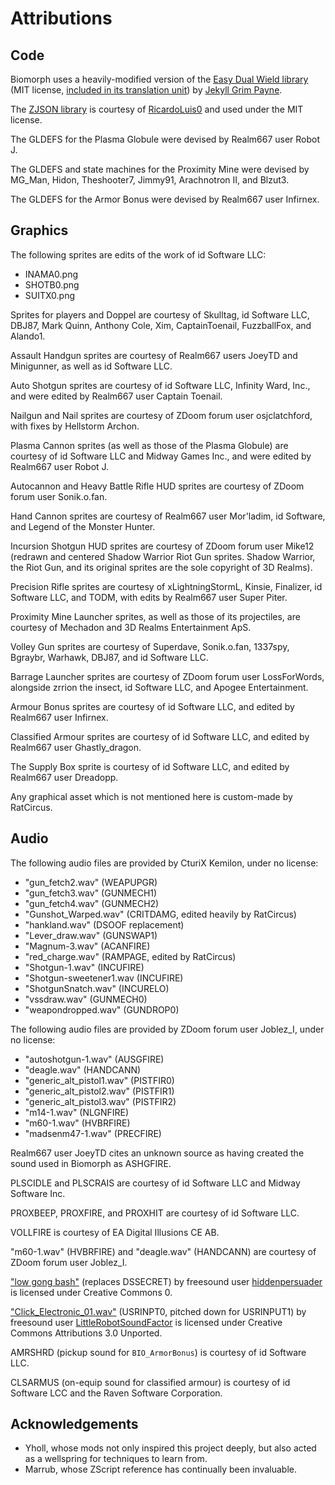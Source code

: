 # Attributions

## Code

Biomorph uses a heavily-modified version of the [Easy Dual Wield library](https://github.com/jekyllgrim/Easy-Dual-Wield) (MIT license, [included in its translation unit](/zscript/biomorph/weapons/base_dw.zs)) by [Jekyll Grim Payne](https://github.com/jekyllgrim).

The [ZJSON library](https://github.com/RicardoLuis0/ZJSON) is courtesy of [RicardoLuis0](https://github.com/RicardoLuis0) and used under the MIT license.

The GLDEFS for the Plasma Globule were devised by Realm667 user Robot J.

The GLDEFS and state machines for the Proximity Mine were devised by MG_Man, Hidon, Theshooter7, Jimmy91, Arachnotron II, and Blzut3.

The GLDEFS for the Armor Bonus were devised by Realm667 user Infirnex.

## Graphics

The following sprites are edits of the work of id Software LLC:
- INAMA0.png
- SHOTB0.png
- SUITX0.png

Sprites for players and Doppel are courtesy of Skulltag, id Software LLC, DBJ87, Mark Quinn, Anthony Cole, Xim, CaptainToenail, FuzzballFox, and Alando1.

Assault Handgun sprites are courtesy of Realm667 users JoeyTD and Minigunner, as well as id Software LLC.

Auto Shotgun sprites are courtesy of id Software LLC, Infinity Ward, Inc., and were edited by Realm667 user Captain Toenail. 

Nailgun and Nail sprites are courtesy of ZDoom forum user osjclatchford, with fixes by Hellstorm Archon.

Plasma Cannon sprites (as well as those of the Plasma Globule) are courtesy of id Software LLC and Midway Games Inc., and were edited by Realm667 user Robot J.

Autocannon and Heavy Battle Rifle HUD sprites are courtesy of ZDoom forum user Sonik.o.fan.

Hand Cannon sprites are courtesy of Realm667 user Mor'ladim, id Software, and Legend of the Monster Hunter.

Incursion Shotgun HUD sprites are courtesy of ZDoom forum user Mike12 (redrawn and centered Shadow Warrior Riot Gun sprites. Shadow Warrior, the Riot Gun, and its original sprites are the sole copyright of 3D Realms).

Precision Rifle sprites are courtesy of xLightningStormL, Kinsie, Finalizer, id Software LLC, and TODM, with edits by Realm667 user Super Piter.

Proximity Mine Launcher sprites, as well as those of its projectiles, are courtesy of Mechadon and 3D Realms Entertainment ApS.

Volley Gun sprites are courtesy of Superdave, Sonik.o.fan, 1337spy, Bgraybr, Warhawk, DBJ87, and id Software LLC.

Barrage Launcher sprites are courtesy of ZDoom forum user LossForWords, alongside zrrion the insect, id Software LLC, and Apogee Entertainment.

Armour Bonus sprites are courtesy of id Software LLC, and edited by Realm667 user Infirnex.

Classified Armour sprites are courtesy of id Software LLC, and edited by Realm667 user Ghastly_dragon.

The Supply Box sprite is courtesy of id Software LLC, and edited by Realm667 user Dreadopp. 

Any graphical asset which is not mentioned here is custom-made by RatCircus.

## Audio

The following audio files are provided by CturiX Kemilon, under no license:
- "gun_fetch2.wav" (WEAPUPGR)
- "gun_fetch3.wav" (GUNMECH1)
- "gun_fetch4.wav" (GUNMECH2)
- "Gunshot_Warped.wav" (CRITDAMG, edited heavily by RatCircus)
- "hankland.wav" (DSOOF replacement)
- "Lever_draw.wav" (GUNSWAP1)
- "Magnum-3.wav" (ACANFIRE)
- "red_charge.wav" (RAMPAGE, edited by RatCircus)
- "Shotgun-1.wav" (INCUFIRE)
- "Shotgun-sweetener1.wav (INCUFIRE)
- "ShotgunSnatch.wav" (INCURELO)
- "vssdraw.wav" (GUNMECH0)
- "weapondropped.wav" (GUNDROP0)

The following audio files are provided by ZDoom forum user Joblez_I, under no license:
- "autoshotgun-1.wav" (AUSGFIRE)
- "deagle.wav" (HANDCANN)
- "generic_alt_pistol1.wav" (PISTFIR0)
- "generic_alt_pistol2.wav" (PISTFIR1)
- "generic_alt_pistol3.wav" (PISTFIR2)
- "m14-1.wav" (NLGNFIRE)
- "m60-1.wav" (HVBRFIRE)
- "madsenm47-1.wav" (PRECFIRE)

Realm667 user JoeyTD cites an unknown source as having created the sound used in Biomorph as ASHGFIRE.

PLSCIDLE and PLSCRAIS are courtesy of id Software LLC and Midway Software Inc.

PROXBEEP, PROXFIRE, and PROXHIT are courtesy of id Software LLC. 

VOLLFIRE is courtesy of EA Digital Illusions CE AB.

"m60-1.wav" (HVBRFIRE) and "deagle.wav" (HANDCANN) are courtesy of ZDoom forum user Joblez_I. 

["low gong bash"](https://freesound.org/people/hiddenpersuader/sounds/155460/) (replaces DSSECRET) by freesound user [hiddenpersuader](https://freesound.org/people/hiddenpersuader/) is licensed under Creative Commons 0.

["Click_Electronic_01.wav"](https://freesound.org/people/LittleRobotSoundFactory/sounds/288951/) (USRINPT0, pitched down for USRINPUT1) by freesound user [LittleRobotSoundFactor](https://freesound.org/people/LittleRobotSoundFactory/) is licensed under Creative Commons Attributions 3.0 Unported.

AMRSHRD (pickup sound for `BIO_ArmorBonus`) is courtesy of id Software LLC.

CLSARMUS (on-equip sound for classified armour) is courtesy of id Software LCC and the Raven Software Corporation.

## Acknowledgements

- Yholl, whose mods not only inspired this project deeply, but also acted as a wellspring for techniques to learn from.
- Marrub, whose ZScript reference has continually been invaluable.
